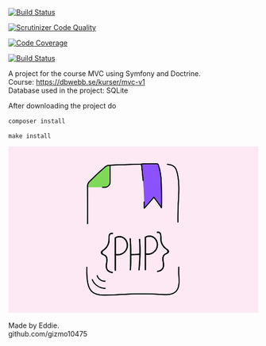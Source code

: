 [![Build Status](https://www.travis-ci.com/gizmo10475/mvcProj.svg?branch=master)](https://www.travis-ci.com/gizmo10475/mvcProj)

[![Scrutinizer Code Quality](https://scrutinizer-ci.com/g/gizmo10475/mvcProj/badges/quality-score.png?b=master)](https://scrutinizer-ci.com/g/gizmo10475/mvcProj/?branch=master)

[![Code Coverage](https://scrutinizer-ci.com/g/gizmo10475/mvcProj/badges/coverage.png?b=master)](https://scrutinizer-ci.com/g/gizmo10475/mvcProj/?branch=master)

[![Build Status](https://scrutinizer-ci.com/g/gizmo10475/mvcProj/badges/build.png?b=master)](https://scrutinizer-ci.com/g/gizmo10475/mvcProj/build-status/master)


A project for the course MVC using Symfony and Doctrine.  
Course: https://dbwebb.se/kurser/mvc-v1  
Database used in the project: SQLite  

After downloading the project do  
```
composer install
```
```
make install
```  


![image](img/php.png)




Made by Eddie.  
github.com/gizmo10475
